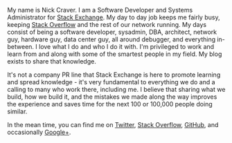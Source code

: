 My name is Nick Craver. I am a Software Developer and Systems Administrator for [Stack Exchange](http://stackexchange.com/). My day to day job keeps me fairly busy, keeping [Stack Overflow](http://stackoverflow.com/) and the rest of our network running. My days consist of being a software developer, sysadmin, DBA, architect, network guy, hardware guy, data center guy, all around debugger, and everything in-between. I love what I do and who I do it with. I'm privileged to work and learn from and along with some of the smartest people in my field. My blog exists to share that knowledge.

It's not a company PR line that Stack Exchange is here to promote learning and spread knowledge - it's very fundamental to everything we do and a calling to many who work there, including me. I believe that sharing what we build, how we build it, and the mistakes we made along the way improves the experience and saves time for the next 100 or 100,000 people doing similar.

In the mean time, you can find me on [Twitter](http://twitter.com/Nick_Craver), [Stack Overflow](http://stackoverflow.com/users/13249/nick-craver), [GitHub](https://github.com/NickCraver), and occasionally <a href="https://plus.google.com/109466935056652719352/posts" rel="me">Google+</a>.